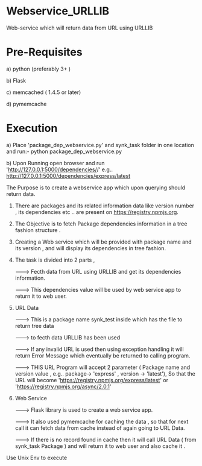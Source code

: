 # Webservice_URLLIB
Web-service which will return data from URL using URLLIB


# Pre-Requisites
a) python (preferably 3+ )

b) Flask

c) memcached ( 1.4.5 or later)

d) pymemcache

# Execution
a) Place 'package_dep_webservice.py' and synk_task folder in one location and run:-  python package_dep_webservice.py

b) Upon Running open browser and run 'http://127.0.0.1:5000/dependencies/<PACKAGE NAME>/<VERSION>' e.g.. http://127.0.0.1:5000/dependencies/express/latest


The Purpose is to create a webservice app which upon querying should return data.

1) There are packages and its related information data like version number , its dependencies etc .. are present on https://registry.npmjs.org.

2) The Objective is to fetch Package dependencies information in a tree fashion structure .

3) Creating a Web service which will be provided with package name and its version , and will display its dependencies in tree fashion.

4) The task is divided into 2 parts ,

    --->  Fecth data from URL using URLLIB and get its dependencies information.
    
    --->  This dependencies value will be used by web service app to return it to web user.
  
  
5) URL Data 

    --->  This is a package name synk_test inside which has the file to return tree data
    
    --->  to fecth data URLLIB has been used 
    
    --->  If any invalid URL is used then using exception handling it will return Error Message which eventually be returned to calling program.
    
    --->  THIS URL Program will accept 2 parameter ( Package name and version value , e.g.. package-> 'express' , version -> 'latest'), So that the URL will become 'https://registry.npmjs.org/express/latest' or 'https://registry.npmjs.org/async/2.0.1'
  
  
6)  Web Service 

      ---> Flask library is used to create a web service app.
      
      ---> It also used pymemcache for caching the data , so that for next call it can fetch data from cache instead of again going to URL Data.
      
      --->  If there is no record found in cache then it will call URL Data ( from synk_task Package ) and will return it to web user and also cache it .
      
      
      
      
      
   Use Unix Env to execute
